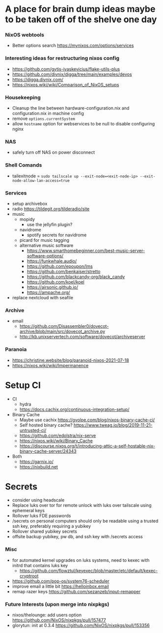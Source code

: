 # A place for brain dump ideas maybe to be taken off of the shelve one day

### NixOS webtools
- Better options search https://mynixos.com/options/services 

### Interesting ideas for restructuring nixos config
- https://github.com/gytis-ivaskevicius/flake-utils-plus
- https://github.com/divnix/digga/tree/main/examples/devos
- https://digga.divnix.com/
- https://nixos.wiki/wiki/Comparison_of_NixOS_setups

### Housekeeping
- Cleanup the line between hardware-configuration.nix and configuration.nix in machine config
- remove `options.currentSystem`
- allow `hostname` option for webservices to be null to disable configuring nginx

### NAS
- safely turn off NAS on power disconnect

### Shell Comands
- tailexitnode = `sudo tailscale up --exit-node=<exit-node-ip> --exit-node-allow-lan-access=true`

### Services
- setup archivebox
- radio https://tildegit.org/tilderadio/site
- music
    - mopidy
        - use the jellyfin plugin?
    - navidrome
        - spotify secrets for navidrome
    - picard for music tagging
    - alternative music software
        - https://www.smarthomebeginner.com/best-music-server-software-options/
        - https://funkwhale.audio/
        - https://github.com/epoupon/lms
        - https://github.com/benkaiser/stretto
        - https://github.com/blackcandy-org/black_candy
        - https://github.com/koel/koel
        - https://airsonic.github.io/
        - https://ampache.org/
- replace nextcloud with seafile

### Archive
- email
    - https://github.com/Disassembler0/dovecot-archive/blob/main/src/dovecot_archive.py
    - http://kb.unixservertech.com/software/dovecot/archiveserver

### Paranoia
- https://christine.website/blog/paranoid-nixos-2021-07-18
- https://nixos.wiki/wiki/Impermanence

# Setup CI
- CI
    - hydra
    - https://docs.cachix.org/continuous-integration-setup/
- Binary Cache
    - Maybe use cachix https://gvolpe.com/blog/nixos-binary-cache-ci/
    - Self hosted binary cache? https://www.tweag.io/blog/2019-11-21-untrusted-ci/
    - https://github.com/edolstra/nix-serve
    - https://nixos.wiki/wiki/Binary_Cache
    - https://discourse.nixos.org/t/introducing-attic-a-self-hostable-nix-binary-cache-server/24343
- Both
    - https://garnix.io/
    - https://nixbuild.net


# Secrets
- consider using headscale
- Replace luks over tor for remote unlock with luks over tailscale using ephemeral keys
- Rollover luks FDE passwords
- /secrets on personal computers should only be readable using a trusted ssh key, preferably requiring a yubikey
- Rollover shared yubikey secrets
- offsite backup yubikey, pw db, and ssh key with /secrets access

### Misc
- for automated kernel upgrades on luks systems, need to kexec with initrd that contains luks key
  - https://github.com/flowztul/keyexec/blob/master/etc/default/kexec-cryptroot
- https://github.com/pop-os/system76-scheduler
- improve email a little bit https://helloinbox.email
- remap razer keys https://github.com/sezanzeb/input-remapper

### Future Interests (upon merge into nixpkgs)
- nixos/thelounge: add users option https://github.com/NixOS/nixpkgs/pull/157477
- glorytun: init at 0.3.4 https://github.com/NixOS/nixpkgs/pull/153356